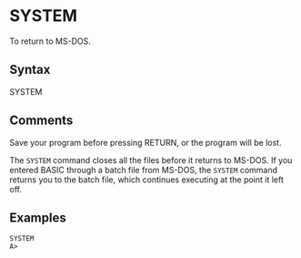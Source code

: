 # SYSTEM

To return to MS-DOS.

## Syntax

SYSTEM

## Comments

Save your program before pressing RETURN, or the program will be lost.

The `SYSTEM` command closes all the files before it returns to MS-DOS. If you entered BASIC through a batch file from MS-DOS, the `SYSTEM` command returns you to the batch file, which continues executing at the point it left off.

## Examples

```text
SYSTEM
A>
```
